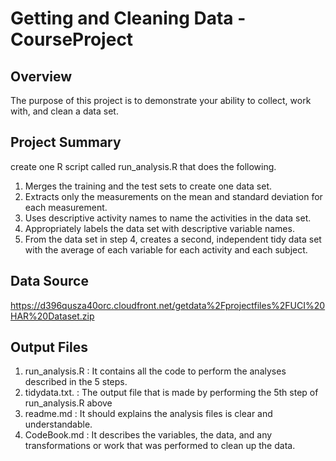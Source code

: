 # Getting and Cleaning Data - CourseProject

## Overview
The purpose of this project is to demonstrate your ability to collect, work with, and clean a data set.

## Project Summary
create one R script called run_analysis.R that does the following. 
1. Merges the training and the test sets to create one data set.
2. Extracts only the measurements on the mean and standard deviation for each measurement.
3. Uses descriptive activity names to name the activities in the data set.
4. Appropriately labels the data set with descriptive variable names. 
5. From the data set in step 4, creates a second, independent tidy data set with the average of each variable for each activity and each subject.

## Data Source 
https://d396qusza40orc.cloudfront.net/getdata%2Fprojectfiles%2FUCI%20HAR%20Dataset.zip 

## Output Files 
1. run_analysis.R : It contains all the code to perform the analyses described in the 5 steps.
2. tidydata.txt. : The output file that is made by performing the 5th step of run_analysis.R above
3. readme.md : It should explains the analysis files is clear and understandable.
4. CodeBook.md : It describes the variables, the data, and any transformations or work that was performed to clean up the data.

